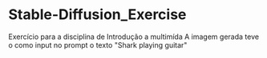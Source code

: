 # Stable-Diffusion_Exercise
Exercício para a disciplina de Introdução a multimída
A imagem gerada teve o como input no prompt o texto "Shark playing guitar"